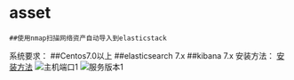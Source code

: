 # asset
    ##使用nmap扫描网络资产自动导入到elasticstack
系统要求：
    ##Centos7.0以上
    ##elasticsearch 7.x
    ##kibana 7.x
安装方法：
    [安装方法](https://github.com/netsecli/asset/blob/master/install.MD)
![主机端口1](https://github.com/netsecli/asset/blob/master/%E4%B8%BB%E6%9C%BA%E7%AB%AF%E5%8F%A3.png)
![服务版本1](https://github.com/netsecli/asset/blob/master/%E6%9C%8D%E5%8A%A1%E7%89%88%E6%9C%AC.png)

